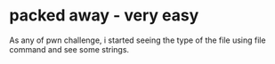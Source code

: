 # packed away - very easy 

As any of pwn challenge, i started seeing the type of the file using file command and see some strings.


